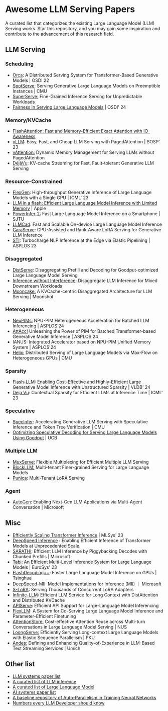 # Awesome LLM Serving Papers
A curated list that categorizes the existing Large Language Model (LLM) Serving works. Star this repository, and you may gain some inspiration and contribute to the advancement of this research field.
## LLM Serving
### Scheduling
- [Orca](https://www.usenix.org/conference/osdi22/presentation/yu): A Distributed Serving System for Transformer-Based Generative Models | OSDI 22
- [SpotServe](https://arxiv.org/abs/2311.15566): Serving Generative Large Language Models on Preemptible Instances | CMU
- [SuperServe:](https://arxiv.org/pdf/2312.16733.pdf) Fine-Grained Inference Serving for Unpredictable Workloads
- [Fairness in Serving Large Language Models](https://arxiv.org/abs/2401.00588) | OSDI' 24
### Memory/KVCache
- [FlashAttention: Fast and Memory-Efficient Exact Attention with IO-Awareness](https://arxiv.org/pdf/2205.14135.pdf)
- [vLLM](https://vllm.ai/): Easy, Fast, and Cheap LLM Serving with PagedAttention | SOSP' 23
- [vAttention:](https://arxiv.org/abs/2405.04437) Dynamic Memory Management for Serving LLMs without PagedAttention
- [DéjàVu](https://arxiv.org/abs/2403.01876): KV-cache Streaming for Fast, Fault-tolerant Generative LLM Serving
### Resource-Constrained
- [FlexGen](https://arxiv.org/abs/2303.06865): High-throughput Generative Inference of Large Language Models with a Single GPU | ICML' 23
- [LLM in a flash: Efficient Large Language Model Inference with Limited Memory](https://arxiv.org/abs/2312.11514) | Apple
- [PowerInfer-2:](https://arxiv.org/abs/2406.06282) Fast Large Language Model Inference on a Smartphone | SJTU
- [LLMCad](https://arxiv.org/abs/2309.04255): Fast and Scalable On-device Large Language Model Inference
- [CaraServe](https://arxiv.org/abs/2401.11240): CPU-Assisted and Rank-Aware LoRA Serving for Generative LLM Inference
- [STI](https://arxiv.org/abs/2207.05022): Turbocharge NLP Inference at the Edge via Elastic Pipelining | ASPLOS 23 
### Disaggregated
- [DistServe](https://arxiv.org/abs/2401.09670): Disaggregating Prefill and Decoding for Goodput-optimized Large Language Model Serving
- [Inference without Interference](https://arxiv.org/abs/2401.11181): Disaggregate LLM Inference for Mixed Downstream Workloads
- [Mooncake:](https://github.com/kvcache-ai/Mooncake/tree/main?tab=readme-ov-file) A KVCache-centric Disaggregated Architecture for LLM Serving | Moonshot
### Heterogeneous
- [NeuPIMs:](https://arxiv.org/abs/2403.00579) NPU-PIM Heterogeneous Acceleration for Batched LLM Inferencing | ASPLOS'24
- [AttAcc!](https://github.com/scale-snu/attacc_simulator) Unleashing the Power of PIM for Batched Transformer-based Generative Model Inference | ASPLOS'24
- IANUS: Integrated Accelerator based on NPU-PIM Unified Memory System | ASPLOS'24
- [Helix:](https://arxiv.org/abs/2406.01566) Distributed Serving of Large Language Models via Max-Flow on Heterogeneous GPUs | CMU
### Sparsity
- [Flash-LLM](https://arxiv.org/pdf/2309.10285v1.pdf): Enabling Cost-Effective and Highly-Efficient Large Generative Model Inference with Unstructured Sparsity | VLDB' 24
- [Deja Vu](https://proceedings.mlr.press/v202/liu23am.html): Contextual Sparsity for Efficient LLMs at Inference Time | ICML' 23
### Speculative
- [SpecInfer](https://www.cs.cmu.edu/~zhihaoj2/papers/specinfer.pdf): Accelerating Generative LLM Serving with Speculative Inference and Token Tree Verification | CMU
- [Optimizing Speculative Decoding for Serving Large Language Models Using Goodput](https://arxiv.org/abs/2406.14066v1) | UCB
### Multiple LLM
- [MuxServe:](https://arxiv.org/abs/2404.02015) Flexible Multiplexing for Efficient Multiple LLM Serving
- [BlockLLM:](https://arxiv.org/abs/2404.18322) Multi-tenant Finer-grained Serving for Large Language Models
- [Punica](https://arxiv.org/abs/2310.18547): Multi-Tenant LoRA Serving

### Agent
- [AutoGen](https://arxiv.org/abs/2308.08155): Enabling Next-Gen LLM Applications via Multi-Agent Conversation | Microsoft

## Misc
- [Efficiently Scaling Transformer Inference](https://arxiv.org/pdf/2211.05102.pdf) | MLSys' 23
- [DeepSpeed Inference](https://arxiv.org/abs/2207.00032) : Enabling Efficient Inference of Transformer Models at Unprecedented Scale.  
- [SARATHI](https://arxiv.org/abs/2308.16369): Efficient LLM Inference by Piggybacking Decodes with Chunked Prefills | Microsoft 
- [Tabi](https://dl.acm.org/doi/pdf/10.1145/3552326.3587438): An Efficient Multi-Level Inference System for Large Language Models | EuroSys' 23 
- [FlashDecoding++](https://arxiv.org/pdf/2311.01282.pdf): Faster Large Language Model Inference on GPUs | Tsinghua
- [DeepSpeed-MII](https://github.com/microsoft/DeepSpeed-MII): Model Implementations for Inference (MII) ｜ Microsoft
- [S-LoRA](https://arxiv.org/abs/2311.03285): Serving Thousands of Concurrent LoRA Adapters
- [Infinite-LLM](https://arxiv.org/abs/2401.02669): Efficient LLM Service for Long Context with DistAttention and Distributed KVCache
- [APIServe](https://arxiv.org/pdf/2402.01869.pdf): Efficient API Support for Large-Language Model Inferencing
- [FlexLLM](https://arxiv.org/abs/2402.18789): A System for Co-Serving Large Language Model Inference and Parameter-Efficient Finetuning
- [AttentionStore:](https://arxiv.org/pdf/2403.19708.pdf) Cost-effective Attention Reuse across Multi-turn Conversations in Large Language Model Serving | NUS
- [LoongServe:](https://arxiv.org/pdf/2404.09526.pdf) Efficiently Serving Long-context Large Language Models with Elastic Sequence Parallelism | PKU
- [Andes:](https://arxiv.org/abs/2404.16283) Defining and Enhancing Quality-of-Experience in LLM-Based Text Streaming Services | Umich


## Other list
- [LLM systems paper list](https://github.com/AmberLJC/LLMSys-PaperList)
- [A curated list of LLM inference](https://github.com/DefTruth/Awesome-LLM-Inference)
- [A curated list of Large Language Model](https://github.com/Hannibal046/Awesome-LLM)
- [AI systems paper list](https://github.com/lambda7xx/awesome-AI-system)
- [A baseline repository of Auto-Parallelism in Training Neural Networks](https://github.com/ConnollyLeon/awesome-Auto-Parallelism)
- [Numbers every LLM Developer should know](https://github.com/ray-project/llm-numbers)


